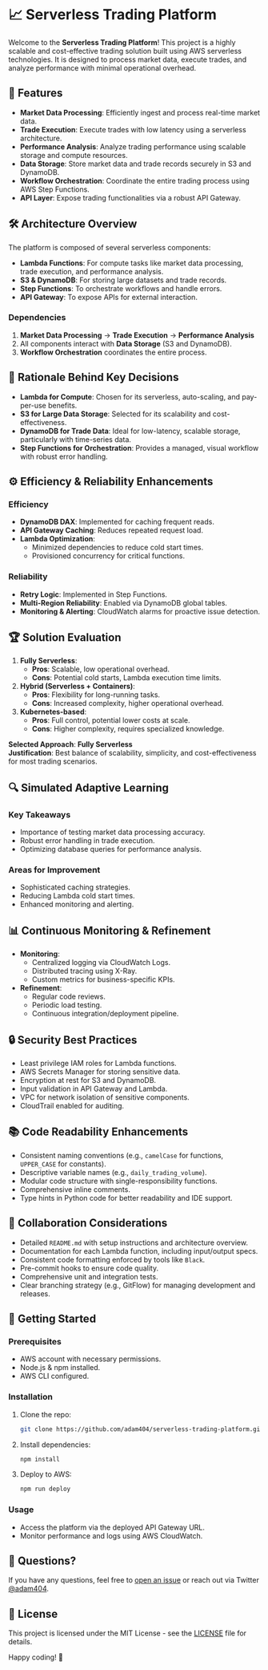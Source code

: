 
# 📈 Serverless Trading Platform

Welcome to the **Serverless Trading Platform**! This project is a highly scalable and cost-effective trading solution built using AWS serverless technologies. It is designed to process market data, execute trades, and analyze performance with minimal operational overhead.

## 🚀 Features

- **Market Data Processing**: Efficiently ingest and process real-time market data.
- **Trade Execution**: Execute trades with low latency using a serverless architecture.
- **Performance Analysis**: Analyze trading performance using scalable storage and compute resources.
- **Data Storage**: Store market data and trade records securely in S3 and DynamoDB.
- **Workflow Orchestration**: Coordinate the entire trading process using AWS Step Functions.
- **API Layer**: Expose trading functionalities via a robust API Gateway.

## 🛠️ Architecture Overview

The platform is composed of several serverless components:

- **Lambda Functions**: For compute tasks like market data processing, trade execution, and performance analysis.
- **S3 & DynamoDB**: For storing large datasets and trade records.
- **Step Functions**: To orchestrate workflows and handle errors.
- **API Gateway**: To expose APIs for external interaction.

### Dependencies

1. **Market Data Processing** → **Trade Execution** → **Performance Analysis**
2. All components interact with **Data Storage** (S3 and DynamoDB).
3. **Workflow Orchestration** coordinates the entire process.

## 🧠 Rationale Behind Key Decisions

- **Lambda for Compute**: Chosen for its serverless, auto-scaling, and pay-per-use benefits.
- **S3 for Large Data Storage**: Selected for its scalability and cost-effectiveness.
- **DynamoDB for Trade Data**: Ideal for low-latency, scalable storage, particularly with time-series data.
- **Step Functions for Orchestration**: Provides a managed, visual workflow with robust error handling.

## ⚙️ Efficiency & Reliability Enhancements

### Efficiency

- **DynamoDB DAX**: Implemented for caching frequent reads.
- **API Gateway Caching**: Reduces repeated request load.
- **Lambda Optimization**:
  - Minimized dependencies to reduce cold start times.
  - Provisioned concurrency for critical functions.

### Reliability

- **Retry Logic**: Implemented in Step Functions.
- **Multi-Region Reliability**: Enabled via DynamoDB global tables.
- **Monitoring & Alerting**: CloudWatch alarms for proactive issue detection.

## 🏆 Solution Evaluation

1. **Fully Serverless**:
   - **Pros**: Scalable, low operational overhead.
   - **Cons**: Potential cold starts, Lambda execution time limits.
2. **Hybrid (Serverless + Containers)**:
   - **Pros**: Flexibility for long-running tasks.
   - **Cons**: Increased complexity, higher operational overhead.
3. **Kubernetes-based**:
   - **Pros**: Full control, potential lower costs at scale.
   - **Cons**: Higher complexity, requires specialized knowledge.

**Selected Approach**: **Fully Serverless**  
**Justification**: Best balance of scalability, simplicity, and cost-effectiveness for most trading scenarios.

## 🔍 Simulated Adaptive Learning

### Key Takeaways

- Importance of testing market data processing accuracy.
- Robust error handling in trade execution.
- Optimizing database queries for performance analysis.

### Areas for Improvement

- Sophisticated caching strategies.
- Reducing Lambda cold start times.
- Enhanced monitoring and alerting.

## 📊 Continuous Monitoring & Refinement

- **Monitoring**:
  - Centralized logging via CloudWatch Logs.
  - Distributed tracing using X-Ray.
  - Custom metrics for business-specific KPIs.
- **Refinement**:
  - Regular code reviews.
  - Periodic load testing.
  - Continuous integration/deployment pipeline.

## 🔒 Security Best Practices

- Least privilege IAM roles for Lambda functions.
- AWS Secrets Manager for storing sensitive data.
- Encryption at rest for S3 and DynamoDB.
- Input validation in API Gateway and Lambda.
- VPC for network isolation of sensitive components.
- CloudTrail enabled for auditing.

## 📚 Code Readability Enhancements

- Consistent naming conventions (e.g., `camelCase` for functions, `UPPER_CASE` for constants).
- Descriptive variable names (e.g., `daily_trading_volume`).
- Modular code structure with single-responsibility functions.
- Comprehensive inline comments.
- Type hints in Python code for better readability and IDE support.

## 🤝 Collaboration Considerations

- Detailed `README.md` with setup instructions and architecture overview.
- Documentation for each Lambda function, including input/output specs.
- Consistent code formatting enforced by tools like `Black`.
- Pre-commit hooks to ensure code quality.
- Comprehensive unit and integration tests.
- Clear branching strategy (e.g., GitFlow) for managing development and releases.

## 🧩 Getting Started

### Prerequisites

- AWS account with necessary permissions.
- Node.js & npm installed.
- AWS CLI configured.

### Installation

1. Clone the repo:
   ```bash
   git clone https://github.com/adam404/serverless-trading-platform.git
   ```
2. Install dependencies:
   ```bash
   npm install
   ```
3. Deploy to AWS:
   ```bash
   npm run deploy
   ```

### Usage

- Access the platform via the deployed API Gateway URL.
- Monitor performance and logs using AWS CloudWatch.

## 🤔 Questions?

If you have any questions, feel free to [open an issue](https://github.com/adam404/serverless-trading-platform/issues) or reach out via Twitter [@adam404](https://twitter.com/adam404).

## 📜 License

This project is licensed under the MIT License - see the [LICENSE](LICENSE) file for details.

Happy coding! 🚀
